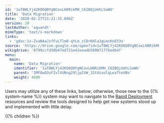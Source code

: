 ```yaml
---
id: '1uT8WLYj42KO6Q0YgNCoxLH8RikMH_C6IBQjUmhLSaWU'
title: 'Data Migration'
date: '2020-02-27T21:21:35.606Z'
version: 20
lastAuthor: 'aquandt'
mimeType: 'text/x-markdown'
links:
  - 'gdoc:1x-ZxaNAaJzfFvLTlm0-qYLm_cCDrKHlaJgLmcKnE53o'
source: 'https://drive.google.com/open?id=1uT8WLYj42KO6Q0YgNCoxLH8RikMH_C6IBQjUmhLSaWU'
wikigdrive: '8799ccfd58b47ed721e42eeadb589071776ed64f'
menu:
  main:
    name: 'Data Migration'
    identifier: '1uT8WLYj42KO6Q0YgNCoxLH8RikMH_C6IBQjUmhLSaWU'
    parent: '1MF8wO3sFZvlVUNng29ljpIXW_32tUixolqLeaTteVBo'
    weight: 4690
---
```





Users may utilize any of these links, below; otherwise, those new to the {{% system-name %}} system may want to navigate to the [Rapid Deployment](gdoc:1x-ZxaNAaJzfFvLTlm0-qYLm_cCDrKHlaJgLmcKnE53o) resources and review the tools designed to help get new systems stood up and implemented with little delay.





{{% children %}}




